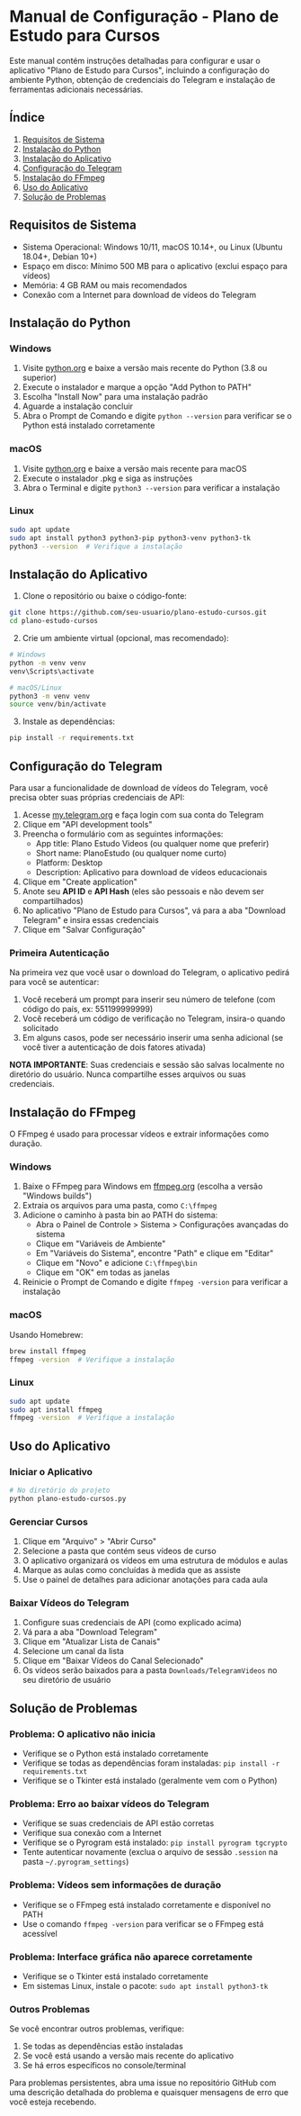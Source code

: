 # Manual de Configuração - Plano de Estudo para Cursos

Este manual contém instruções detalhadas para configurar e usar o aplicativo "Plano de Estudo para Cursos", incluindo a configuração do ambiente Python, obtenção de credenciais do Telegram e instalação de ferramentas adicionais necessárias.

## Índice

1. [Requisitos de Sistema](#requisitos-de-sistema)
2. [Instalação do Python](#instalação-do-python)
3. [Instalação do Aplicativo](#instalação-do-aplicativo)
4. [Configuração do Telegram](#configuração-do-telegram)
5. [Instalação do FFmpeg](#instalação-do-ffmpeg)
6. [Uso do Aplicativo](#uso-do-aplicativo)
7. [Solução de Problemas](#solução-de-problemas)

## Requisitos de Sistema

- Sistema Operacional: Windows 10/11, macOS 10.14+, ou Linux (Ubuntu 18.04+, Debian 10+)
- Espaço em disco: Mínimo 500 MB para o aplicativo (exclui espaço para vídeos)
- Memória: 4 GB RAM ou mais recomendados
- Conexão com a Internet para download de vídeos do Telegram

## Instalação do Python

### Windows

1. Visite [python.org](https://www.python.org/downloads/) e baixe a versão mais recente do Python (3.8 ou superior)
2. Execute o instalador e marque a opção "Add Python to PATH"
3. Escolha "Install Now" para uma instalação padrão
4. Aguarde a instalação concluir
5. Abra o Prompt de Comando e digite `python --version` para verificar se o Python está instalado corretamente

### macOS

1. Visite [python.org](https://www.python.org/downloads/) e baixe a versão mais recente para macOS
2. Execute o instalador .pkg e siga as instruções
3. Abra o Terminal e digite `python3 --version` para verificar a instalação

### Linux

```bash
sudo apt update
sudo apt install python3 python3-pip python3-venv python3-tk
python3 --version  # Verifique a instalação
```

## Instalação do Aplicativo

1. Clone o repositório ou baixe o código-fonte:

```bash
git clone https://github.com/seu-usuario/plano-estudo-cursos.git
cd plano-estudo-cursos
```

2. Crie um ambiente virtual (opcional, mas recomendado):

```bash
# Windows
python -m venv venv
venv\Scripts\activate

# macOS/Linux
python3 -m venv venv
source venv/bin/activate
```

3. Instale as dependências:

```bash
pip install -r requirements.txt
```

## Configuração do Telegram

Para usar a funcionalidade de download de vídeos do Telegram, você precisa obter suas próprias credenciais de API:

1. Acesse [my.telegram.org](https://my.telegram.org/) e faça login com sua conta do Telegram
2. Clique em "API development tools"
3. Preencha o formulário com as seguintes informações:
   - App title: Plano Estudo Videos (ou qualquer nome que preferir)
   - Short name: PlanoEstudo (ou qualquer nome curto)
   - Platform: Desktop
   - Description: Aplicativo para download de vídeos educacionais
4. Clique em "Create application"
5. Anote seu **API ID** e **API Hash** (eles são pessoais e não devem ser compartilhados)
6. No aplicativo "Plano de Estudo para Cursos", vá para a aba "Download Telegram" e insira essas credenciais
7. Clique em "Salvar Configuração"

### Primeira Autenticação

Na primeira vez que você usar o download do Telegram, o aplicativo pedirá para você se autenticar:

1. Você receberá um prompt para inserir seu número de telefone (com código do país, ex: 551199999999)
2. Você receberá um código de verificação no Telegram, insira-o quando solicitado
3. Em alguns casos, pode ser necessário inserir uma senha adicional (se você tiver a autenticação de dois fatores ativada)

**NOTA IMPORTANTE**: Suas credenciais e sessão são salvas localmente no diretório do usuário. Nunca compartilhe esses arquivos ou suas credenciais.

## Instalação do FFmpeg

O FFmpeg é usado para processar vídeos e extrair informações como duração.

### Windows

1. Baixe o FFmpeg para Windows em [ffmpeg.org](https://ffmpeg.org/download.html) (escolha a versão "Windows builds")
2. Extraia os arquivos para uma pasta, como `C:\ffmpeg`
3. Adicione o caminho à pasta bin ao PATH do sistema:
   - Abra o Painel de Controle > Sistema > Configurações avançadas do sistema
   - Clique em "Variáveis de Ambiente"
   - Em "Variáveis do Sistema", encontre "Path" e clique em "Editar"
   - Clique em "Novo" e adicione `C:\ffmpeg\bin`
   - Clique em "OK" em todas as janelas
4. Reinicie o Prompt de Comando e digite `ffmpeg -version` para verificar a instalação

### macOS

Usando Homebrew:

```bash
brew install ffmpeg
ffmpeg -version  # Verifique a instalação
```

### Linux

```bash
sudo apt update
sudo apt install ffmpeg
ffmpeg -version  # Verifique a instalação
```

## Uso do Aplicativo

### Iniciar o Aplicativo

```bash
# No diretório do projeto
python plano-estudo-cursos.py
```

### Gerenciar Cursos

1. Clique em "Arquivo" > "Abrir Curso"
2. Selecione a pasta que contém seus vídeos de curso
3. O aplicativo organizará os vídeos em uma estrutura de módulos e aulas
4. Marque as aulas como concluídas à medida que as assiste
5. Use o painel de detalhes para adicionar anotações para cada aula

### Baixar Vídeos do Telegram

1. Configure suas credenciais de API (como explicado acima)
2. Vá para a aba "Download Telegram"
3. Clique em "Atualizar Lista de Canais"
4. Selecione um canal da lista
5. Clique em "Baixar Vídeos do Canal Selecionado"
6. Os vídeos serão baixados para a pasta `Downloads/TelegramVideos` no seu diretório de usuário

## Solução de Problemas

### Problema: O aplicativo não inicia

- Verifique se o Python está instalado corretamente
- Verifique se todas as dependências foram instaladas: `pip install -r requirements.txt`
- Verifique se o Tkinter está instalado (geralmente vem com o Python)

### Problema: Erro ao baixar vídeos do Telegram

- Verifique se suas credenciais de API estão corretas
- Verifique sua conexão com a Internet
- Verifique se o Pyrogram está instalado: `pip install pyrogram tgcrypto`
- Tente autenticar novamente (exclua o arquivo de sessão `.session` na pasta `~/.pyrogram_settings`)

### Problema: Vídeos sem informações de duração

- Verifique se o FFmpeg está instalado corretamente e disponível no PATH
- Use o comando `ffmpeg -version` para verificar se o FFmpeg está acessível

### Problema: Interface gráfica não aparece corretamente

- Verifique se o Tkinter está instalado corretamente
- Em sistemas Linux, instale o pacote: `sudo apt install python3-tk`

### Outros Problemas

Se você encontrar outros problemas, verifique:

1. Se todas as dependências estão instaladas
2. Se você está usando a versão mais recente do aplicativo
3. Se há erros específicos no console/terminal

Para problemas persistentes, abra uma issue no repositório GitHub com uma descrição detalhada do problema e quaisquer mensagens de erro que você esteja recebendo. 